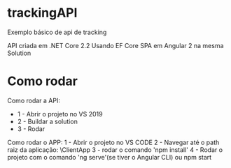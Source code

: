 # trackingAPI
Exemplo básico de api de tracking


API criada em .NET Core 2.2
Usando EF Core
SPA em Angular 2 na mesma Solution

# Como rodar


Como rodar a API:
* 1 - Abrir o projeto no VS 2019 
* 2 - Buildar a solution 
* 3 - Rodar

Como rodar o APP:
1 - Abrir o projeto no VS CODE 
2 - Navegar até o path raiz da aplicação: \ClientApp
3 - rodar o comando 'npm install'
4 - Rodar o projeto com o comando 'ng serve'(se tiver o Angular CLI) ou npm start




